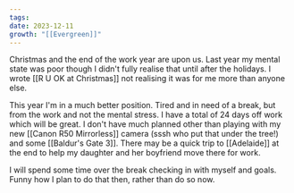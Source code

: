```yaml
---
tags: 
date: 2023-12-11
growth: "[[Evergreen]]"
---
```

Christmas and the end of the work year are upon us. Last year my mental state was poor though I didn't fully realise that until after the holidays. I wrote [[R U OK at Christmas]] not realising it was for me more than anyone else.

This year I'm in a much better position. Tired and in need of a break, but from the work and not the mental stress. I have a total of 24 days off work which will be great. I don't have much planned other than playing with my new [[Canon R50 Mirrorless]] camera (sssh who put that under the tree!) and some [[Baldur's Gate 3]]. There may be a quick trip to [[Adelaide]] at the end to help my daughter and her boyfriend move there for work.

I will spend some time over the break checking in with myself and goals. Funny how I plan to do that then, rather than do so now. 